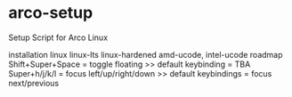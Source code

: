 # arco-setup
Setup Script for Arco Linux

installation
	linux
	linux-lts
	linux-hardened
	amd-ucode, intel-ucode
roadmap
	Shift+Super+Space = toggle floating >> default keybinding = TBA
	Super+h/j/k/l = focus left/up/right/down >> default keybindings = focus next/previous